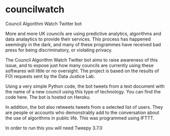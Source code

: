 # councilwatch
Council Algorithm Watch Twitter bot

More and more UK councils are using predictive analytics, algorithms and data analaytics to provide their services. This process has happened seemingly in the dark, and many of these programmes have received bad press for being discriminatory, or violating privacy.

The Council Algorithm Watch Twitter bot aims to raise awareness of this issue, and to expose just how many councils are currently using these softwares will little or no oversight. The project is based on the results of FOI requests sent by the Data Justice Lab.

Using a very simple Python code, the bot tweets from a text document with the name of a new council using this type of technology. You can find the code here. The bot is hosted on Heroku.

In addition, the bot also retweets tweets from a selected list of users. They are people or accounts who demonstrably add to the conversation about the use of algorithms in public life. This was programmed using IFTTT.

In order to run this you will need Tweepy 3.7.0
